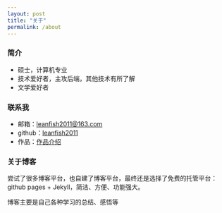 ```yaml
---
layout: post
title: "关于"
permalink: /about
---
```


### 简介
- 硕士，计算机专业
- 技术爱好者，主攻后端，其他技术有所了解
- 文学爱好者

### 联系我
- 邮箱：leanfish2011@163.com
- github：<a href="https://github.com/leanfish2011" target ="_blank">leanfish2011</a>
- 作品：<a href="https://leanfish2011.github.io/leanfish2011" target ="_blank">作品介绍</a>

### 关于博客
尝试了很多博客平台，也自建了博客平台，最终还是选择了免费的托管平台：github pages + Jekyll，简洁、方便、功能强大。

博客主要是自己各种学习的总结、感悟等

